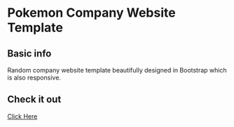 # Pokemon Company Website Template

## Basic info

<p>
Random company website template beautifully designed in Bootstrap which is also responsive.
</p>

## Check it out 

<a href='https://jamesgeorge007.github.io/Pokemon-Company-Website-Template'>  Click Here </a>
